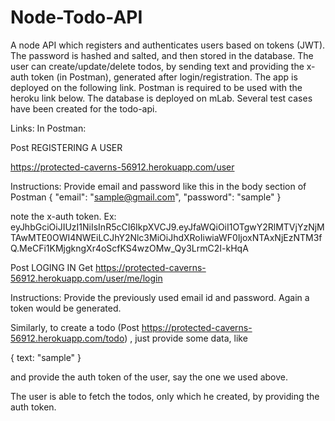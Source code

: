 # Node-Todo-API

A node API which registers and authenticates users based on tokens (JWT). The password is hashed and salted, and then stored in the database. The user can create/update/delete todos, by sending text and providing the x-auth token (in Postman), generated after login/registration.
The app is deployed on the following link. Postman is required to be used with the heroku link below. The database is deployed on mLab. 
Several test cases have been created for the todo-api.

Links:
In Postman:

Post
REGISTERING A USER

https://protected-caverns-56912.herokuapp.com/user

Instructions:
Provide email and password like this in the body section of Postman
{
	"email": "sample@gmail.com",
	"password": "sample"
}

note the x-auth token. Ex: eyJhbGciOiJIUzI1NiIsInR5cCI6IkpXVCJ9.eyJfaWQiOiI1OTgwY2RlMTVjYzNjMTAwMTE0OWI4NWEiLCJhY2Nlc3MiOiJhdXRoIiwiaWF0IjoxNTAxNjEzNTM3fQ.MeCFi1KMjgkngXr4oScfKS4wzOMw_Qy3LrmC2I-kHqA

Post
LOGING IN
Get
https://protected-caverns-56912.herokuapp.com/user/me/login

Instructions:
Provide the previously used email id and password. Again a token would be generated.

Similarly, to create a todo (Post https://protected-caverns-56912.herokuapp.com/todo)
, just provide some data, like 

{
  text: "sample"
 }

and provide the auth token of the user, say the one we used above.

The user is able to fetch the todos, only which he created, by providing the auth token.


